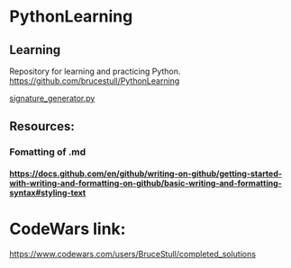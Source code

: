 # PythonLearning
## Learning

Repository for learning and practicing Python.
https://github.com/brucestull/PythonLearning

[signature_generator.py](signature_generator.py)

## Resources:
### Fomatting of .md
#### https://docs.github.com/en/github/writing-on-github/getting-started-with-writing-and-formatting-on-github/basic-writing-and-formatting-syntax#styling-text

# CodeWars link:
https://www.codewars.com/users/BruceStull/completed_solutions
